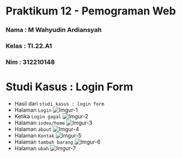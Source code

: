 # Praktikum 12 - Pemograman Web
### Nama : M Wahyudin Ardiansyah
### Kelas : TI.22.A1
### Nim : 312210148
# Studi Kasus : Login Form
- Hasil dari `studi kasus : login form`
- Halaman `Login`
![Imgur-1](https://i.imgur.com/S4vi9o0.png)
- Ketika `Login gagal`
![Imgur-2](https://i.imgur.com/lmIIUTa.png)
- Halaman `index/home`
![Imgur-3](https://i.imgur.com/HGhdNeC.png)
- Halaman `about`
![Imgur-4](https://i.imgur.com/mzJXHjc.png)
- Halaman `Kontak`
![Imgur-5](https://i.imgur.com/tjf3nxf.png)
- Halaman `tambah barang`
![Imgur-6](https://i.imgur.com/Xqc51qy.png)
- Halaman `ubah`
![Imgur-7](https://i.imgur.com/PBwypfn.png)
